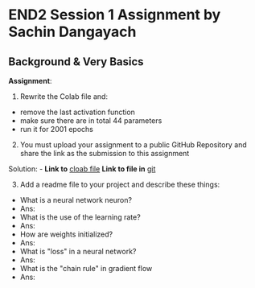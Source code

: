 # END2 Session 1 Assignment by Sachin Dangayach

## Background & Very Basics

**Assignment**:
1. Rewrite the Colab file and:
  - remove the last activation function
  - make sure there are in total 44 parameters
  - run it for 2001 epochs
2. You must upload your assignment to a public GitHub Repository and share the link as the submission to this assignment

Solution: -
**Link to** [cloab file](https://colab.research.google.com/drive/1yQxqQXFwAdbpG_T6V-uazKC0T2WOP-7V)
**Link to file in** [git](https://github.com/SachinDangayach/END2.0/blob/main/Session1/END2_0_Session_1.ipynb)

3. Add a readme file to your project and describe these things:
  - What is a neural network neuron?
  - Ans:
  - What is the use of the learning rate?
  - Ans:
  - How are weights initialized?
  - Ans:
  - What is "loss" in a neural network?
  - Ans:
  - What is the "chain rule" in gradient flow
  - Ans:
